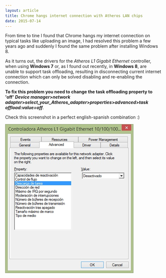 ```yaml
---
layout: article
title: Chrome hangs internet connection with Atheros LAN chips
date: 2015-07-14
---
```


From time to tine I found that Chrome hangs my internet connection on typical tasks like uploading an image, I had resolved this problem a few years ago and suddenly I found the same problem after installing Windows 8.

As it turns out, the drivers for the _Atheros L1 Gigabit Ethernet_ controller, when using **Windows 7** or, as I found out recently, in **Windows 8**, are unable to support task offloading, resulting in disconnecting current internet connection which can only be solved disabling and re-enabling the connection.

**To fix this problem you need to change the task offloading property to 'off' _Device manager_>_network adapter_>_select_your_Atheros_adapter_>_properties_>_advanced_>_task offload:value=off_**.

Check this screenshot in a perfect english-spanish combination :)

![Atheros task offload property](/images/posts/atheros.jpg)